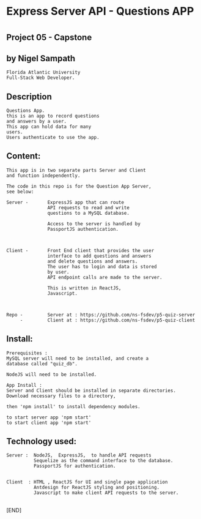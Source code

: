 #  Express Server API - Questions APP
#

##  Project 05 - Capstone

##  by  Nigel Sampath
    Florida Atlantic University
    Full-Stack Web Developer.


##  Description
    Questions App.
    this is an app to record questions
    and answers by a user.
    This app can hold data for many
    users.
    Users authenticate to use the app.





##  Content:
    This app is in two separate parts Server and Client
    and function independently.

    The code in this repo is for the Question App Server,
    see below:  

    Server -       ExpressJS app that can route
                   API requests to read and write
                   questions to a MySQL database.

                   Access to the server is handled by
                   PassportJS authentication.



    Client -       Front End client that provides the user
                   interface to add questions and answers
                   and delete questions and answers.
                   The user has to login and data is stored
                   by user.
                   API endpoint calls are made to the server.

                   This is written in ReactJS,
                   Javascript.



    Repo -         Server at : https://github.com/ns-fsdev/p5-quiz-server
         -         Client at : https://github.com/ns-fsdev/p5-quiz-client



##  Install:
    Prerequisites :
    MySQL server will need to be installed, and create a
    database called "quiz_db".

    NodeJS will need to be installed.

    App Install :
    Server and Client should be installed in separate directories.
    Download necessary files to a directory,

    then 'npm install' to install dependency modules.

    to start server app 'npm start'
    to start client app 'npm start'  


##  Technology used:
    Server :  NodeJS,  ExpressJS,  to handle API requests
              Sequelize as the command interface to the database.
              PassportJS for authentication.


    Client  : HTML , ReactJS for UI and single page application
              Antdesign for ReactJS styling and positioning.
              Javascript to make client API requests to the server.





##
##
[END]
